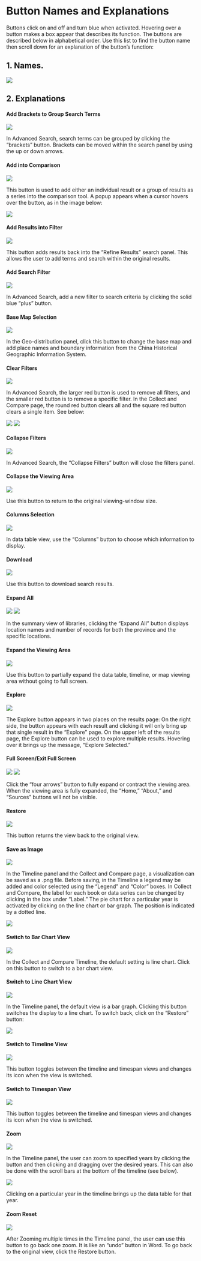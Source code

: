 # Button Names and Explanations

Buttons click on and off and turn blue when activated. Hovering over a button makes a box appear that describes its function. The buttons are described below in alphabetical order. Use this list to find the button name then scroll down for an explanation of the button’s function:

## 1. Names.
![](images/pDFJhBH.png)

## 2. Explanations


#### Add Brackets to Group Search Terms

![](../images/fqLJ3hz.png)

In Advanced Search, search terms can be grouped by clicking the “brackets” button. Brackets can be moved within the search panel by using the up or down arrows. 

#### Add into Comparison

![](../images/Q9UmKOA.png)

This button is used to add either an individual result or a group of results as a series into the comparison tool. A popup appears when a cursor hovers over the button, as in the image below:

![](../images/vVLcwCs.png)

#### Add Results into Filter

![](../images/Z5JPF2A.png)

This button adds results back into the “Refine Results” search panel. This allows the user to add terms and search within the original results.

#### Add Search Filter

![](../images/TtWmMmG.png)

In Advanced Search, add a new filter to search criteria by clicking the solid blue “plus” button.

#### Base Map Selection

![](../images/4klQXLZ.png)

In the Geo-distribution panel, click this button to change the base map and add place names and boundary information from the China Historical Geographic Information System.

#### Clear Filters

![](../images/ycpesKy.png)

In Advanced Search, the larger red button is used to remove all filters, and the smaller red button is to remove a specific filter. In the Collect and Compare page, the round red button clears all and the square red button clears a single item. See below:

![](../images/poDFhfb.png)
![](../images/yZPtHZW.png)

#### Collapse Filters

![](../images/EJ2CXe9.png)

In Advanced Search, the “Collapse Filters” button will close the filters panel.

#### Collapse the Viewing Area

![](../images/A8wbAD3.png)

Use this button to return to the original viewing-window size.

#### Columns Selection

![](../images/xzCK6fh.png)

In data table view, use the “Columns” button to choose which information to display.

#### Download

![](../images/6L8T2n7.png)

Use this button to download search results.

#### Expand All

![](../images/4Lp8mZu.png)
![](../images/4qr7Thm.png)

In the summary view of libraries, clicking the “Expand All” button displays location names and number of records for both the province and the specific locations. 

#### Expand the Viewing Area

![](../images/y1iQB8w.png)

Use this button to partially expand the data table, timeline, or map viewing area without going to full screen.

#### Explore

![](../images/ppm3Vlt.png)

The Explore button appears in two places on the results page: On the right side, the button appears with each result and clicking it will only bring up that single result in the “Explore” page. On the upper left of the results page, the Explore button can be used to explore multiple results. Hovering over it brings up the message, “Explore Selected.”

#### Full Screen/Exit Full Screen

![](../images/Pm3KfVA.png)
![](../images/PcDnWAS.png)

Click the “four arrows” button to fully expand or contract the viewing area. When the viewing area is fully expanded, the “Home,” “About,” and “Sources” buttons will not be visible.

#### Restore

![](../images/CG8dfEv.png)

This button returns the view back to the original view.

#### Save as Image

![](../images/i3ygGEX.png)

In the Timeline panel and the Collect and Compare page, a visualization can be saved as a .png file. Before saving, in the Timeline a legend may be added and color selected using the “Legend” and “Color” boxes. In Collect and Compare, the label for each book or data series can be changed by clicking in the box under “Label.” The pie chart for a particular year is activated by clicking on the line chart or bar graph. The position is indicated by a dotted line. 

![](../images/FI7nfkl.png)


#### Switch to Bar Chart View

![](../images/0hLjhDz.png)

In the Collect and Compare Timeline, the default setting is line chart. Click on this button to switch to a bar chart view.

#### Switch to Line Chart View

![](../images/LjqBVr7.png)

In the Timeline panel, the default view is a bar graph. Clicking this button switches the display to a line chart. To switch back, click on the “Restore” button:

![](../images/NRIjW4C.png)

#### Switch to Timeline View

![](../images/BNvupMz.png)

This button toggles between the timeline and timespan views and changes its icon when the view is switched. 

#### Switch to Timespan View

![](../images/2aXMZ1a.png)

This button toggles between the timeline and timespan views and changes its icon when the view is switched. 

#### Zoom

![](../images/D5awfiq.png)

In the Timeline panel, the user can zoom to specified years by clicking the button and then clicking and dragging over the desired years. This can also be done with the scroll bars at the bottom of the timeline (see below). 

![](../images/sMaCwvX.png)

Clicking on a particular year in the timeline brings up the data table for that year.

#### Zoom Reset

![](../images/pwEH7S4.png)

After Zooming multiple times in the Timeline panel, the user can use this button to go back one zoom. It is like an “undo” button in Word. To go back to the original view, click the Restore button.
